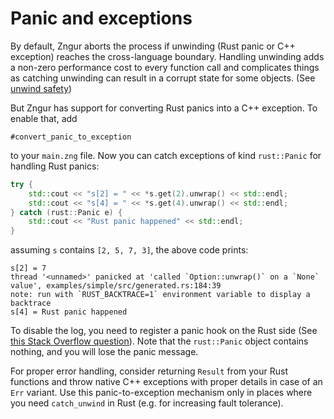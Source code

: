 # Panic and exceptions

By default, Zngur aborts the process if unwinding (Rust panic or C++ exception) reaches the cross-language boundary.
Handling unwinding adds a non-zero performance cost to every function call
and complicates things as catching unwinding can result in a corrupt state for some objects.
(See [unwind safety](https://doc.rust-lang.org/std/panic/trait.UnwindSafe.html))

But Zngur has support for converting Rust panics into a C++ exception. To enable that, add

```
#convert_panic_to_exception
```

to your `main.zng` file. Now you can catch exceptions of kind `rust::Panic` for handling Rust panics:

```C++
try {
    std::cout << "s[2] = " << *s.get(2).unwrap() << std::endl;
    std::cout << "s[4] = " << *s.get(4).unwrap() << std::endl;
} catch (rust::Panic e) {
    std::cout << "Rust panic happened" << std::endl;
}
```

assuming `s` contains `[2, 5, 7, 3]`, the above code prints:

```
s[2] = 7
thread '<unnamed>' panicked at 'called `Option::unwrap()` on a `None` value', examples/simple/src/generated.rs:184:39
note: run with `RUST_BACKTRACE=1` environment variable to display a backtrace
s[4] = Rust panic happened
```

To disable the log, you need to register a panic hook on the Rust side
(See [this Stack Overflow question](https://stackoverflow.com/questions/35559267/suppress-panic-output-in-rust-when-using-paniccatch-unwind)). Note that the `rust::Panic` object contains nothing, and you will lose the panic message.

For proper error handling, consider returning `Result` from your Rust functions
and throw native C++ exceptions with proper details in case of an `Err` variant.
Use this panic-to-exception mechanism only in places where you need `catch_unwind` in Rust (e.g. for increasing fault tolerance).
